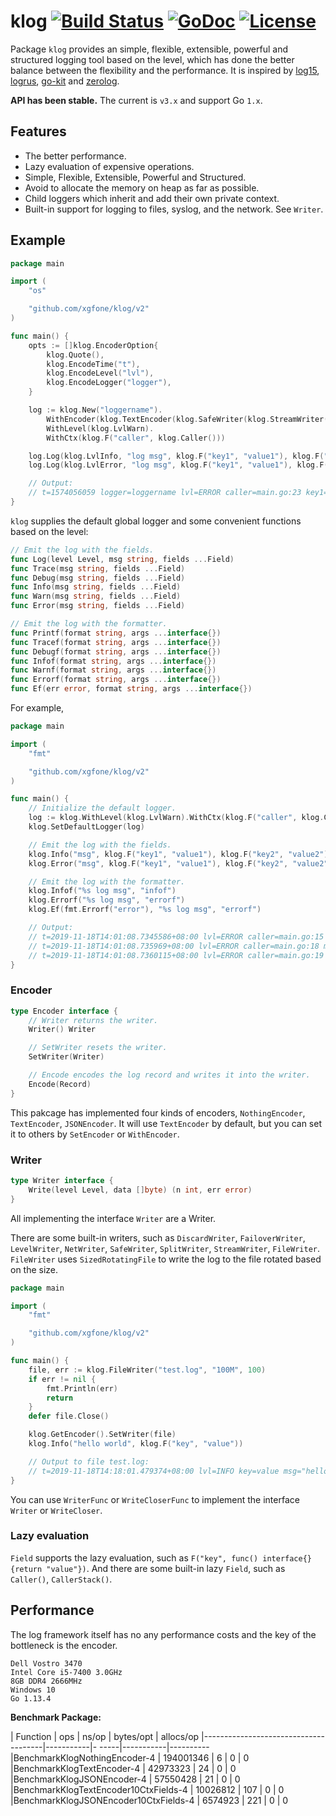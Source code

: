 # klog [![Build Status](https://travis-ci.org/xgfone/klog.svg?branch=master)](https://travis-ci.org/xgfone/klog) [![GoDoc](https://godoc.org/github.com/xgfone/klog?status.svg)](http://godoc.org/github.com/xgfone/klog) [![License](https://img.shields.io/badge/License-Apache%202.0-blue.svg?style=flat-square)](https://raw.githubusercontent.com/xgfone/klog/master/LICENSE)

Package `klog` provides an simple, flexible, extensible, powerful and structured logging tool based on the level, which has done the better balance between the flexibility and the performance. It is inspired by [log15](https://github.com/inconshreveable/log15), [logrus](https://github.com/sirupsen/logrus), [go-kit](https://github.com/go-kit/kit) and [zerolog](github.com/rs/zerolog).

**API has been stable.** The current is `v3.x` and support Go `1.x`.


## Features

- The better performance.
- Lazy evaluation of expensive operations.
- Simple, Flexible, Extensible, Powerful and Structured.
- Avoid to allocate the memory on heap as far as possible.
- Child loggers which inherit and add their own private context.
- Built-in support for logging to files, syslog, and the network. See `Writer`.


## Example

```go
package main

import (
	"os"

	"github.com/xgfone/klog/v2"
)

func main() {
	opts := []klog.EncoderOption{
		klog.Quote(),
		klog.EncodeTime("t"),
		klog.EncodeLevel("lvl"),
		klog.EncodeLogger("logger"),
	}

	log := klog.New("loggername").
		WithEncoder(klog.TextEncoder(klog.SafeWriter(klog.StreamWriter(os.Stdout)), opts...)).
		WithLevel(klog.LvlWarn).
		WithCtx(klog.F("caller", klog.Caller()))

	log.Log(klog.LvlInfo, "log msg", klog.F("key1", "value1"), klog.F("key2", "value2"))
	log.Log(klog.LvlError, "log msg", klog.F("key1", "value1"), klog.F("key2", "value2"))

	// Output:
	// t=1574056059 logger=loggername lvl=ERROR caller=main.go:23 key1=value1 key2=value2 msg="log msg"
}
```

`klog` supplies the default global logger and some convenient functions based on the level:
```go
// Emit the log with the fields.
func Log(level Level, msg string, fields ...Field)
func Trace(msg string, fields ...Field)
func Debug(msg string, fields ...Field)
func Info(msg string, fields ...Field)
func Warn(msg string, fields ...Field)
func Error(msg string, fields ...Field)

// Emit the log with the formatter.
func Printf(format string, args ...interface{})
func Tracef(format string, args ...interface{})
func Debugf(format string, args ...interface{})
func Infof(format string, args ...interface{})
func Warnf(format string, args ...interface{})
func Errorf(format string, args ...interface{})
func Ef(err error, format string, args ...interface{})
```

For example,
```go
package main

import (
	"fmt"

	"github.com/xgfone/klog/v2"
)

func main() {
	// Initialize the default logger.
	log := klog.WithLevel(klog.LvlWarn).WithCtx(klog.F("caller", klog.Caller()))
	klog.SetDefaultLogger(log)

	// Emit the log with the fields.
	klog.Info("msg", klog.F("key1", "value1"), klog.F("key2", "value2"))
	klog.Error("msg", klog.F("key1", "value1"), klog.F("key2", "value2"))

	// Emit the log with the formatter.
	klog.Infof("%s log msg", "infof")
	klog.Errorf("%s log msg", "errorf")
	klog.Ef(fmt.Errorf("error"), "%s log msg", "errorf")

	// Output:
	// t=2019-11-18T14:01:08.7345586+08:00 lvl=ERROR caller=main.go:15 key1=value1 key2=value2 msg="msg"
	// t=2019-11-18T14:01:08.735969+08:00 lvl=ERROR caller=main.go:18 msg="errorf log msg"
	// t=2019-11-18T14:01:08.7360115+08:00 lvl=ERROR caller=main.go:19 err=error msg="errorf log msg"
}
```


### Encoder

```go
type Encoder interface {
	// Writer returns the writer.
	Writer() Writer

	// SetWriter resets the writer.
	SetWriter(Writer)

	// Encode encodes the log record and writes it into the writer.
	Encode(Record)
}
```

This pakcage has implemented four kinds of encoders, `NothingEncoder`, `TextEncoder`, `JSONEncoder`. It will use `TextEncoder` by default, but you can set it to others by `SetEncoder` or `WithEncoder`.


### Writer

```go
type Writer interface {
	Write(level Level, data []byte) (n int, err error)
}
```

All implementing the interface `Writer` are a Writer.

There are some built-in writers, such as `DiscardWriter`, `FailoverWriter`, `LevelWriter`, `NetWriter`, `SafeWriter`, `SplitWriter`, `StreamWriter`, `FileWriter`. `FileWriter` uses `SizedRotatingFile` to write the log to the file rotated based on the size.

```go
package main

import (
	"fmt"

	"github.com/xgfone/klog/v2"
)

func main() {
	file, err := klog.FileWriter("test.log", "100M", 100)
	if err != nil {
		fmt.Println(err)
		return
	}
	defer file.Close()

	klog.GetEncoder().SetWriter(file)
	klog.Info("hello world", klog.F("key", "value"))

	// Output to file test.log:
	// t=2019-11-18T14:18:01.479374+08:00 lvl=INFO key=value msg="hello world"
}
```

You can use `WriterFunc` or `WriteCloserFunc` to implement the interface `Writer` or `WriteCloser`.


### Lazy evaluation

`Field` supports the lazy evaluation, such as `F("key", func() interface{} {return "value"})`. And there are some built-in lazy `Field`, such as `Caller()`, `CallerStack()`.


## Performance

The log framework itself has no any performance costs and the key of the bottleneck is the encoder.

```
Dell Vostro 3470
Intel Core i5-7400 3.0GHz
8GB DDR4 2666MHz
Windows 10
Go 1.13.4
```

**Benchmark Package:**

|               Function               |    ops    | ns/op | bytes/opt | allocs/op
|--------------------------------------|-----------|- -----|-----------|----------
|BenchmarkKlogNothingEncoder-4         | 194001346 |    6  |     0     |    0
|BenchmarkKlogTextEncoder-4            |  42973323 |   24  |     0     |    0
|BenchmarkKlogJSONEncoder-4            |  57550428 |   21  |     0     |    0
|BenchmarkKlogTextEncoder10CtxFields-4 |  10026812 |  107  |     0     |    0
|BenchmarkKlogJSONEncoder10CtxFields-4 |   6574923 |  221  |     0     |    0
